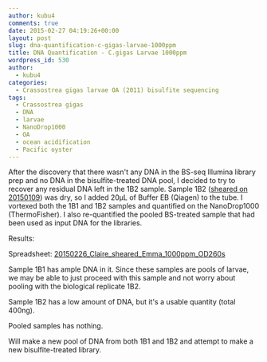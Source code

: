```yaml
---
author: kubu4
comments: true
date: 2015-02-27 04:19:26+00:00
layout: post
slug: dna-quantification-c-gigas-larvae-1000ppm
title: DNA Quantification - C.gigas Larvae 1000ppm
wordpress_id: 530
author:
  - kubu4
categories:
  - Crassostrea gigas larvae OA (2011) bisulfite sequencing
tags:
  - Crassostrea gigas
  - DNA
  - larvae
  - NanoDrop1000
  - OA
  - ocean acidification
  - Pacific oyster
---
```


After the discovery that there wasn't any DNA in the BS-seq Illumina library prep and no DNA in the bisulfite-treated DNA pool, I decided to try to recover any residual DNA left in the 1B2 sample. Sample 1B2 ([sheared on 20150109](2015/01/09/dna-isolation-c-gigas-larvae-from-2011-noaa-oa-experiment.html)) was dry, so I added 20μL of Buffer EB (Qiagen) to the tube. I vortexed both the 1B1 and 1B2 samples and quantified on the NanoDrop1000 (ThermoFisher). I also re-quantified the pooled BS-treated sample that had been used as input DNA for the libraries.

Results:

Spreadsheet: [20150226_Claire_sheared_Emma_1000ppm_OD260s](https://docs.google.com/spreadsheets/d/1Ao-drpl7f-5HCsDhRtMIvdQws4Gpt2ro-8nEXGZjHeE/edit?usp=sharing)



Sample 1B1 has ample DNA in it. Since these samples are pools of larvae, we may be able to just proceed with this sample and not worry about pooling with the biological replicate 1B2.

Sample 1B2 has a low amount of DNA, but it's a usable quantity (total 400ng).

Pooled samples has nothing.

Will make a new pool of DNA from both 1B1 and 1B2 and attempt to make a new bisulfite-treated library.
